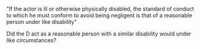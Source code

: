 "If the actor is ill or otherwise physically disabled, the standard of conduct to which he must conform to avoid being negligent is that of a reasonable person under like disability"

Did the D act as a reasonable person with a similar disability would under like circumstances?